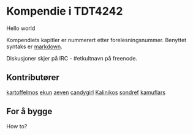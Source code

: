 # Kompendie i TDT4242

Hello world


Kompendiets kapitler er nummerert etter forelesningsnummer. Benyttet syntaks er [markdown](http://daringfireball.net/projects/markdown/).

Diskusjoner skjer på IRC - #etkultnavn på freenode.

## Kontributører
[kartoffelmos](http://kartoffelmos.net)
[ekun](http://glittum.org)
[aeven](http://www.facebook.com/even.stene)
[candygirl](https://www.facebook.com/profile.php?id=746475060)
[Kalinikos](https://www.facebook.com/mathiamo)
[sondref](https://www.facebook.com/sondre.frisvold)
[kamuflars](https://www.facebook.com/lars.brovold)

## For å bygge
How to?